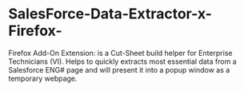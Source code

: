 # SalesForce-Data-Extractor-x-Firefox-
Firefox Add-On Extension: is a Cut-Sheet build helper for Enterprise Technicians (VI). Helps to quickly extracts most essential data from a Salesforce ENG# page and will present it into a popup window as a temporary webpage.
